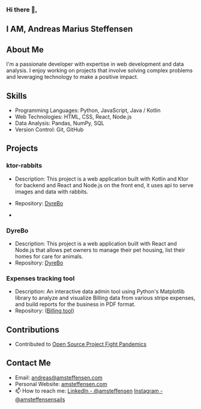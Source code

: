 ### Hi there 👋,

## I AM, Andreas Marius Steffensen

## About Me

I'm a passionate developer with expertise in web development and data analysis. I enjoy working on projects that involve solving complex problems and leveraging technology to make a positive impact.

## Skills

- Programming Languages: Python, JavaScript, Java / Kotlin
- Web Technologies: HTML, CSS, React, Node.js
- Data Analysis: Pandas, NumPy, SQL
- Version Control: Git, GitHub

## Projects

### ktor-rabbits

- Description: This project is a web application built with Kotlin and Ktor for backend and React and Node.js on the front end, it uses
api to serve images and data with rabbits. 
- Repository: [DyreBo](https://github.com/amsteffensen/ktor-rabbits)

- 
### DyreBo

- Description: This project is a web application built with React and Node.js that allows pet owners to manage their pet housing, list their homes for care for animals.
- Repository: [DyreBo](https://github.com/amsteffensen/dyrebo)

### Expenses tracking tool

- Description: An interactive data admin tool using Python's Matplotlib library to analyze and visualize Billing data from various stripe expenses, and build reports for the business in PDF format.
- Repository: ([Billing tool](https://github.com/AMSteffensen/python-datascience))

## Contributions

- Contributed to [Open Source Project Fight Pandemics](https://github.com/fightPandemics/)

## Contact Me

- Email: andreas@amsteffensen.com
- Personal Website: [amsteffensen.com](https://www.amsteffensen.com)
-  📫 How to reach me: [LinkedIn - @amsteffensen](https://www.linkedin.com/in/amsteffensen/) 
[Instagram - @amsteffensensails](https://www.instagram.com/amsteffensen89/)

